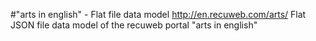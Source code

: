 #"arts in english" - Flat file data model
http://en.recuweb.com/arts/
Flat JSON file data model of the recuweb portal "arts in english"
